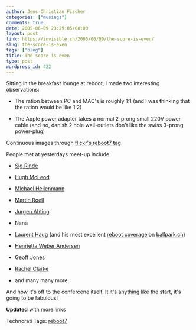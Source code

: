 ```yaml
---
author: Jens-Christian Fischer
categories: ["musings"]
comments: true
date: 2005-06-09 23:29:05+00:00
layout: post
link: https://invisible.ch/2005/06/09/the-score-is-even/
slug: the-score-is-even
tags: ["blog"]
title: The score is even
type: post
wordpress_id: 422
---
```



Sitting in the breakfast lounge at reboot, I made two interesting observations:




  * The ration between PC and MAC's is roughly 1:1 (and I was thinking that the ration would be like 1:2)


  * The Apple power adapter takes a normal 2-prong small 220V power cable (and no, danish 2 hole wall-outlets don't like the swiss 3-prong power-plug)




Continuous images through [flickr's reboot7 tag](https://www.flickr.com/photos/tags/reboot7/)



People met at yesterdays meet-up include.




  * [Sig Rinde](https://thingamy.typepad.com/)


  * [Hugh McLeod](https://gapingvoid.com/)


  * [Michael Heilenmann](https://www.binarybonsai.com/)


  * [Martin Roell](https://www.roell.net/weblog/)


  * [Jurgen Ahting](https://www.is-rating.de/)


  * Nana


  * [Laurent Haug](https://bohellz.blogspot.com/) (and his most excellent [reboot coverage](https://www.ballpark.ch/blog/?s=reboot) on [ballpark.ch](https://www.ballpark.ch/))


  * [Henrietta Weber Andersen](https://henriette.prograes.com/blog/)


  * [Geoff Jones](https://www.geoffjones.com/)


  * [Rachel Clarke](https://www.bibrik.com/)


  * and many many more




And now it's off to the confercene itself. It it's anything like the start, it's going to be fabulous!



**Updated** with more links


Technorati Tags: [reboot7](https://technorati.com/tag/reboot7)
